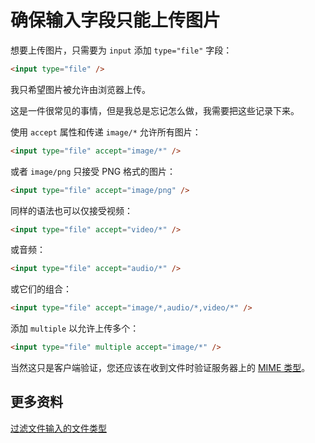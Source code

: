 # 确保输入字段只能上传图片

想要上传图片，只需要为 `input` 添加 `type="file"` 字段：

```html
<input type="file" />
```

我只希望图片被允许由浏览器上传。

这是一件很常见的事情，但是我总是忘记怎么做，我需要把这些记录下来。

使用 `accept` 属性和传递 `image/*` 允许所有图片：

```html
<input type="file" accept="image/*" />
```

或者 `image/png` 只接受 PNG 格式的图片：

```html
<input type="file" accept="image/png" />
```

同样的语法也可以仅接受视频：

```html
<input type="file" accept="video/*" />
```

或音频：

```html
<input type="file" accept="audio/*" />
```

或它们的组合：

```html
<input type="file" accept="image/*,audio/*,video/*" />
```

添加 `multiple` 以允许上传多个：

```html
<input type="file" multiple accept="image/*" />
```

当然这只是客户端验证，您还应该在收到文件时验证服务器上的 [MIME 类型](https://developer.mozilla.org/zh-CN/docs/Web/HTTP/Basics_of_HTTP/MIME_Types)。

## 更多资料

[过滤文件输入的文件类型](https://github.com/lio-zero/blog/blob/main/HTML/%E8%BF%87%E6%BB%A4%E6%96%87%E4%BB%B6%E8%BE%93%E5%85%A5%E7%9A%84%E6%96%87%E4%BB%B6%E7%B1%BB%E5%9E%8B.md)
